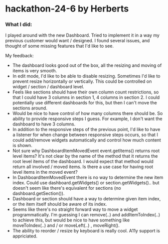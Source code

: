 # hackathon-24-6 by Herberts

### What I did:
I played around with the new Dashboard. Tried to implement it in a way my previous customer would want / designed. 
I found several issues, and thought of some missing features that I'd like to see. 

My feedback:
* The dashboard looks good out of the box, all the resizing and moving of items is very smooth.
* In edit mode, I'd like to be able to disable resizing. Sometimes I'd like to prevent resize horizontally or vertically. This could be controlled on widget / section / dashboard level.
* Feels like sections should have their own column count restrictions, so that I could have 3 columns in section 1, 4 columns in section 2. I could potentially use different dashboards for this, but then I can't move the sections around.
* Would be nice to have control of how many columns there should be. So ability to provide responsive steps I guess. For example, I don't want the dashboard to have 3 columns.
* In addition to the responsive steps of the previous point, I'd like to have a listener for when change between responsive steps occurs, so that I could add/remove widgets automatically and control how much content is shown.
* Not sure why DashboardItemMovedEvent event.getItems() returns root level items? It's not clear by the name of the method that it returns the root level items of the dashboard. I would expect that method would return all involved / moved items. Is there a use case for having root level items in the moved event?
* In DashboardItemMovedEvent there is no way to determine the new item index. Could use dashboard.getWidgets() or section.getWidgets().. but doesn't seem like there's equivalent for sections (no dashboard.getSection()).
* Dashboard or section should have a way to determine given item index, or the item itself should be aware of its index.
* Seems like there's no straight forward way to move a widget programmatically. I'm guessing I can remove(..) and addItemToIndex(..) to achieve this, but would be nice to have something like moveToIndex(..)  and / or moveLeft(..) , moveRight().
* The ability to reorder / resize by keyboard is really cool. A11y support is appriciated. 